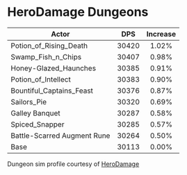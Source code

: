 # HeroDamage Dungeons
| Actor | DPS | Increase |
|---|:---:|:---:|
|Potion_of_Rising_Death|30420|1.02%|
|Swamp_Fish_n_Chips|30407|0.98%|
|Honey-Glazed_Haunches|30385|0.91%|
|Potion_of_Intellect|30383|0.90%|
|Bountiful_Captains_Feast|30376|0.87%|
|Sailors_Pie|30320|0.69%|
|Galley Banquet|30287|0.58%|
|Spiced_Snapper|30285|0.57%|
|Battle-Scarred Augment Rune|30264|0.50%|
|Base|30113|0.00%|

 Dungeon sim profile courtesy of [HeroDamage](https://www.herodamage.com/)